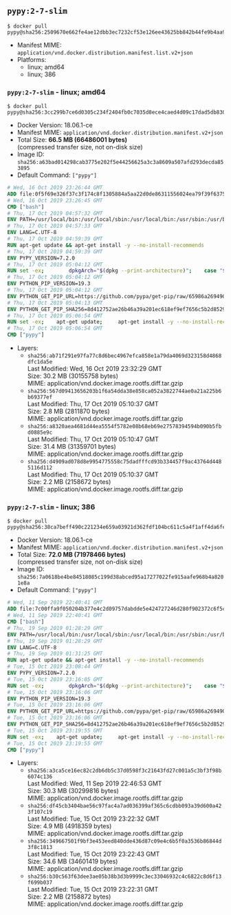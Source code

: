 ## `pypy:2-7-slim`

```console
$ docker pull pypy@sha256:2509670e662fe4ae12dbb3ec7232cf53e126ee43625bb842b44fe9b4aa9aa304
```

-	Manifest MIME: `application/vnd.docker.distribution.manifest.list.v2+json`
-	Platforms:
	-	linux; amd64
	-	linux; 386

### `pypy:2-7-slim` - linux; amd64

```console
$ docker pull pypy@sha256:3cc299b7ce6d0305c234f2404fb0c7035d8ece4caed4d09c17dad5db830ac223
```

-	Docker Version: 18.06.1-ce
-	Manifest MIME: `application/vnd.docker.distribution.manifest.v2+json`
-	Total Size: **66.5 MB (66486001 bytes)**  
	(compressed transfer size, not on-disk size)
-	Image ID: `sha256:a63bad014298cab3775e202f5e44256625a3c3a8609a507afd293decda853895`
-	Default Command: `["pypy"]`

```dockerfile
# Wed, 16 Oct 2019 23:26:44 GMT
ADD file:0f5f69e326f37c3f174c8f1305884a5aa22d0de86311556024ea79f39f637540 in / 
# Wed, 16 Oct 2019 23:26:45 GMT
CMD ["bash"]
# Thu, 17 Oct 2019 04:57:32 GMT
ENV PATH=/usr/local/bin:/usr/local/sbin:/usr/local/bin:/usr/sbin:/usr/bin:/sbin:/bin
# Thu, 17 Oct 2019 04:57:33 GMT
ENV LANG=C.UTF-8
# Thu, 17 Oct 2019 04:59:39 GMT
RUN apt-get update && apt-get install -y --no-install-recommends 		ca-certificates 		libexpat1 		libffi6 		libgdbm3 		libsqlite3-0 	&& rm -rf /var/lib/apt/lists/*
# Thu, 17 Oct 2019 04:59:39 GMT
ENV PYPY_VERSION=7.2.0
# Thu, 17 Oct 2019 05:04:12 GMT
RUN set -ex; 		dpkgArch="$(dpkg --print-architecture)"; 	case "${dpkgArch##*-}" in 		amd64) pypyArch='linux64'; sha256='05acf28e6a243026ecad933b9361d8f74b41f00818071b76b38c4694cc4c9599' ;; 		arm64) pypyArch='aarch64'; sha256='57b0be053c6a5f069e23b843f38863cf7920f5eef7bc89f2e086e5c3a28a2ba9' ;; 		i386) pypyArch='linux32'; sha256='76d666e5aee54b519d6ec1af4ef0cbdc85f7f9276dd554e97deb026adfd0c936' ;; 		*) echo >&2 "error: current architecture ($dpkgArch) does not have a corresponding PyPy $PYPY_VERSION binary release"; exit 1 ;; 	esac; 		savedAptMark="$(apt-mark showmanual)"; 	apt-get update; 	apt-get install -y --no-install-recommends 		bzip2 		wget 		libncurses5 	; 		wget -O pypy.tar.bz2 "https://bitbucket.org/pypy/pypy/downloads/pypy2.7-v${PYPY_VERSION}-${pypyArch}.tar.bz2" --progress=dot:giga; 	echo "$sha256 *pypy.tar.bz2" | sha256sum -c; 	tar -xjC /usr/local --strip-components=1 -f pypy.tar.bz2; 	find /usr/local/lib-python -depth -type d -a \( -name test -o -name tests \) -exec rm -rf '{}' +; 	rm pypy.tar.bz2; 		pypy --version; 		if [ -f /usr/local/lib_pypy/_ssl_build.py ]; then 		apt-get install -y --no-install-recommends gcc libc6-dev libssl-dev; 		cd /usr/local/lib_pypy; 		pypy _ssl_build.py; 	fi; 		apt-mark auto '.*' > /dev/null; 	[ -z "$savedAptMark" ] || apt-mark manual $savedAptMark > /dev/null; 	find /usr/local -type f -executable -exec ldd '{}' ';' 		| awk '/=>/ { print $(NF-1) }' 		| sort -u 		| xargs -r dpkg-query --search 		| cut -d: -f1 		| sort -u 		| xargs -r apt-mark manual 	; 	apt-get purge -y --auto-remove -o APT::AutoRemove::RecommendsImportant=false; 	rm -rf /var/lib/apt/lists/*; 	pypy --version; 	find /usr/local -depth 		\( 			\( -type d -a \( -name test -o -name tests \) \) 			-o 			\( -type f -a \( -name '*.pyc' -o -name '*.pyo' \) \) 		\) -exec rm -rf '{}' +
# Thu, 17 Oct 2019 05:04:12 GMT
ENV PYTHON_PIP_VERSION=19.3
# Thu, 17 Oct 2019 05:04:12 GMT
ENV PYTHON_GET_PIP_URL=https://github.com/pypa/get-pip/raw/65986a26949050d26e6ec98915da4aade8d8679d/get-pip.py
# Thu, 17 Oct 2019 05:04:13 GMT
ENV PYTHON_GET_PIP_SHA256=8d412752ae26b46a39a201ec618ef9ef7656c5b2d8529cdcbe60cd70dc94f40c
# Thu, 17 Oct 2019 05:06:54 GMT
RUN set -ex; 	apt-get update; 	apt-get install -y --no-install-recommends 		wget 	; 	rm -rf /var/lib/apt/lists/*; 		wget -O get-pip.py "$PYTHON_GET_PIP_URL"; 	echo "$PYTHON_GET_PIP_SHA256 *get-pip.py" | sha256sum --check --strict -; 		pypy get-pip.py 		--disable-pip-version-check 		--no-cache-dir 		"pip==$PYTHON_PIP_VERSION" 	; 	apt-get purge -y --auto-remove wget; 	pip --version; 		find /usr/local -depth 		\( 			\( -type d -a \( -name test -o -name tests \) \) 			-o 			\( -type f -a \( -name '*.pyc' -o -name '*.pyo' \) \) 		\) -exec rm -rf '{}' +; 	rm -f get-pip.py
# Thu, 17 Oct 2019 05:06:54 GMT
CMD ["pypy"]
```

-	Layers:
	-	`sha256:ab71f291e97fa77c8d6bec4967efca858e1a79da4069d323158d4868dfc1da5e`  
		Last Modified: Wed, 16 Oct 2019 23:32:29 GMT  
		Size: 30.2 MB (30155758 bytes)  
		MIME: application/vnd.docker.image.rootfs.diff.tar.gzip
	-	`sha256:567d09413656203b1f6a54dda38e858ca052a3822744ae0a21a225b6b69377ef`  
		Last Modified: Thu, 17 Oct 2019 05:10:37 GMT  
		Size: 2.8 MB (2811870 bytes)  
		MIME: application/vnd.docker.image.rootfs.diff.tar.gzip
	-	`sha256:a8320aea4681d44ea5554f5782e08b68eb69e27578394594b090b5fbd0885e9c`  
		Last Modified: Thu, 17 Oct 2019 05:10:47 GMT  
		Size: 31.4 MB (31359701 bytes)  
		MIME: application/vnd.docker.image.rootfs.diff.tar.gzip
	-	`sha256:d4909ad078d8e9954775558c75dadfffcd93b334457f9ac43764d4485116d112`  
		Last Modified: Thu, 17 Oct 2019 05:10:37 GMT  
		Size: 2.2 MB (2158672 bytes)  
		MIME: application/vnd.docker.image.rootfs.diff.tar.gzip

### `pypy:2-7-slim` - linux; 386

```console
$ docker pull pypy@sha256:38ca7beff490c221234e659a03921d362fdf104bc611c5a4f1aff4da6fed0b8b
```

-	Docker Version: 18.06.1-ce
-	Manifest MIME: `application/vnd.docker.distribution.manifest.v2+json`
-	Total Size: **72.0 MB (71978466 bytes)**  
	(compressed transfer size, not on-disk size)
-	Image ID: `sha256:7a0618be4be84518085c199d38abced95a17277022fe915aafe968b4a8201e8a`
-	Default Command: `["pypy"]`

```dockerfile
# Wed, 11 Sep 2019 22:40:41 GMT
ADD file:7c00ffa9f050204b377e4c2d09757dabdde5e424727246d280f902372c6f5c5a in / 
# Wed, 11 Sep 2019 22:40:41 GMT
CMD ["bash"]
# Thu, 19 Sep 2019 01:28:29 GMT
ENV PATH=/usr/local/bin:/usr/local/sbin:/usr/local/bin:/usr/sbin:/usr/bin:/sbin:/bin
# Thu, 19 Sep 2019 01:28:29 GMT
ENV LANG=C.UTF-8
# Thu, 19 Sep 2019 01:31:25 GMT
RUN apt-get update && apt-get install -y --no-install-recommends 		ca-certificates 		libexpat1 		libffi6 		libgdbm3 		libsqlite3-0 	&& rm -rf /var/lib/apt/lists/*
# Tue, 15 Oct 2019 23:08:44 GMT
ENV PYPY_VERSION=7.2.0
# Tue, 15 Oct 2019 23:16:05 GMT
RUN set -ex; 		dpkgArch="$(dpkg --print-architecture)"; 	case "${dpkgArch##*-}" in 		amd64) pypyArch='linux64'; sha256='05acf28e6a243026ecad933b9361d8f74b41f00818071b76b38c4694cc4c9599' ;; 		arm64) pypyArch='aarch64'; sha256='57b0be053c6a5f069e23b843f38863cf7920f5eef7bc89f2e086e5c3a28a2ba9' ;; 		i386) pypyArch='linux32'; sha256='76d666e5aee54b519d6ec1af4ef0cbdc85f7f9276dd554e97deb026adfd0c936' ;; 		*) echo >&2 "error: current architecture ($dpkgArch) does not have a corresponding PyPy $PYPY_VERSION binary release"; exit 1 ;; 	esac; 		savedAptMark="$(apt-mark showmanual)"; 	apt-get update; 	apt-get install -y --no-install-recommends 		bzip2 		wget 		libncurses5 	; 		wget -O pypy.tar.bz2 "https://bitbucket.org/pypy/pypy/downloads/pypy2.7-v${PYPY_VERSION}-${pypyArch}.tar.bz2" --progress=dot:giga; 	echo "$sha256 *pypy.tar.bz2" | sha256sum -c; 	tar -xjC /usr/local --strip-components=1 -f pypy.tar.bz2; 	find /usr/local/lib-python -depth -type d -a \( -name test -o -name tests \) -exec rm -rf '{}' +; 	rm pypy.tar.bz2; 		pypy --version; 		if [ -f /usr/local/lib_pypy/_ssl_build.py ]; then 		apt-get install -y --no-install-recommends gcc libc6-dev libssl-dev; 		cd /usr/local/lib_pypy; 		pypy _ssl_build.py; 	fi; 		apt-mark auto '.*' > /dev/null; 	[ -z "$savedAptMark" ] || apt-mark manual $savedAptMark > /dev/null; 	find /usr/local -type f -executable -exec ldd '{}' ';' 		| awk '/=>/ { print $(NF-1) }' 		| sort -u 		| xargs -r dpkg-query --search 		| cut -d: -f1 		| sort -u 		| xargs -r apt-mark manual 	; 	apt-get purge -y --auto-remove -o APT::AutoRemove::RecommendsImportant=false; 	rm -rf /var/lib/apt/lists/*; 	pypy --version; 	find /usr/local -depth 		\( 			\( -type d -a \( -name test -o -name tests \) \) 			-o 			\( -type f -a \( -name '*.pyc' -o -name '*.pyo' \) \) 		\) -exec rm -rf '{}' +
# Tue, 15 Oct 2019 23:16:06 GMT
ENV PYTHON_PIP_VERSION=19.3
# Tue, 15 Oct 2019 23:16:06 GMT
ENV PYTHON_GET_PIP_URL=https://github.com/pypa/get-pip/raw/65986a26949050d26e6ec98915da4aade8d8679d/get-pip.py
# Tue, 15 Oct 2019 23:16:06 GMT
ENV PYTHON_GET_PIP_SHA256=8d412752ae26b46a39a201ec618ef9ef7656c5b2d8529cdcbe60cd70dc94f40c
# Tue, 15 Oct 2019 23:19:55 GMT
RUN set -ex; 	apt-get update; 	apt-get install -y --no-install-recommends 		wget 	; 	rm -rf /var/lib/apt/lists/*; 		wget -O get-pip.py "$PYTHON_GET_PIP_URL"; 	echo "$PYTHON_GET_PIP_SHA256 *get-pip.py" | sha256sum --check --strict -; 		pypy get-pip.py 		--disable-pip-version-check 		--no-cache-dir 		"pip==$PYTHON_PIP_VERSION" 	; 	apt-get purge -y --auto-remove wget; 	pip --version; 		find /usr/local -depth 		\( 			\( -type d -a \( -name test -o -name tests \) \) 			-o 			\( -type f -a \( -name '*.pyc' -o -name '*.pyo' \) \) 		\) -exec rm -rf '{}' +; 	rm -f get-pip.py
# Tue, 15 Oct 2019 23:19:55 GMT
CMD ["pypy"]
```

-	Layers:
	-	`sha256:a3ca5ce16ec82c2db6db5c37d0598f3c21643fd27c001a5c3bf3f98b6074c136`  
		Last Modified: Wed, 11 Sep 2019 22:46:53 GMT  
		Size: 30.3 MB (30299816 bytes)  
		MIME: application/vnd.docker.image.rootfs.diff.tar.gzip
	-	`sha256:df45cb3404bae56c97fac4a7ad036399af365c6cdbb093a39d600a423f107c19`  
		Last Modified: Tue, 15 Oct 2019 23:22:32 GMT  
		Size: 4.9 MB (4918359 bytes)  
		MIME: application/vnd.docker.image.rootfs.diff.tar.gzip
	-	`sha256:349667501f9bf3e453eed840dde436d87c09e4c6b5f0a3536b86844d3f8c1813`  
		Last Modified: Tue, 15 Oct 2019 23:22:43 GMT  
		Size: 34.6 MB (34601419 bytes)  
		MIME: application/vnd.docker.image.rootfs.diff.tar.gzip
	-	`sha256:b30c563f63dee3ae05b38b3d3b9999c3ec33046932c4c6822c8d6f13f699b037`  
		Last Modified: Tue, 15 Oct 2019 23:22:31 GMT  
		Size: 2.2 MB (2158872 bytes)  
		MIME: application/vnd.docker.image.rootfs.diff.tar.gzip
